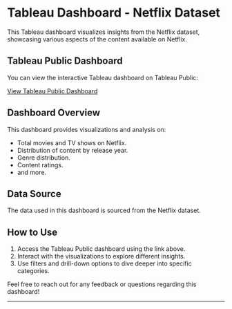 # Tableau Dashboard - Netflix Dataset

This Tableau dashboard visualizes insights from the Netflix dataset, showcasing various aspects of the content available on Netflix.

## Tableau Public Dashboard

You can view the interactive Tableau dashboard on Tableau Public:

[View Tableau Public Dashboard](https://public.tableau.com/app/profile/rohit.mishra5766/viz/NetflixProject_17066393046780/Dashboard2)

## Dashboard Overview

This dashboard provides visualizations and analysis on:

- Total movies and TV shows on Netflix.
- Distribution of content by release year.
- Genre distribution.
- Content ratings.
- and more.

## Data Source

The data used in this dashboard is sourced from the Netflix dataset.

## How to Use

1. Access the Tableau Public dashboard using the link above.
2. Interact with the visualizations to explore different insights.
3. Use filters and drill-down options to dive deeper into specific categories.

Feel free to reach out for any feedback or questions regarding this dashboard!

---
